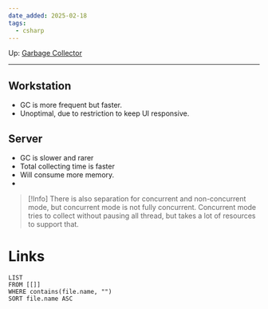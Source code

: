 ```yaml
---
date_added: 2025-02-18
tags:
  - csharp
---
```

Up: [Garbage Collector](Garbage%20Collector.md)
___

## Workstation

- GC is more frequent but faster.
- Unoptimal, due to restriction to keep UI responsive.
## Server
- GC is slower and rarer
- Total collecting time is faster
- Will consume more memory.
- 
>[!Info]
> There is also separation for concurrent and non-concurrent mode, but concurrent mode is not fully concurrent. Concurrent mode tries to collect without pausing all thread, but takes a lot of resources to support that.

# Links
```dataview
LIST
FROM [[]]
WHERE contains(file.name, "")
SORT file.name ASC
```
